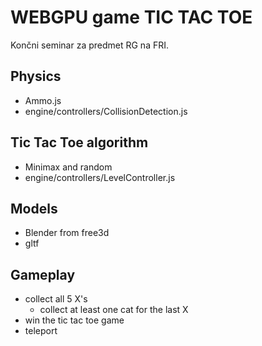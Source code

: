 # WEBGPU game TIC TAC TOE
Končni seminar za predmet RG na FRI.

## Physics
- Ammo.js
- engine/controllers/CollisionDetection.js

## Tic Tac Toe algorithm
- Minimax and random
- engine/controllers/LevelController.js

## Models
- Blender from free3d
- gltf

## Gameplay
- collect all 5 X's
  - collect at least one cat for the last X
- win the tic tac toe game
- teleport

